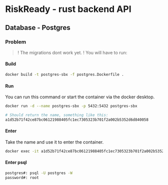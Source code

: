 
# RiskReady - rust backend API

## Database - Postgres

### Problem

> ! The migrations dont work yet.
> ! You will have to run:

#### Build

```bash
docker build -t postgres-sbx -f postgres.Dockerfile .
```

#### Run

You can run this command or start the container via the docker desktop.

```bash
docker run -d --name postgres-sbx -p 5432:5432 postgres-sbx

# Should return the name, something like this:
a1d52b71f42ce87bc06121988405fc1ec7305323b701f2a002b5352d6d840058
```

#### Enter

Take the name and use it to enter the container.

```bash
docker exec -it a1d52b71f42ce87bc06121988405fc1ec7305323b701f2a002b5352d6d840058 /bin/bash
```

#### Enter psql

```bash
postgres#: psql -U postgres -W
password#: root
```
